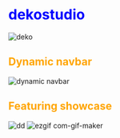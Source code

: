<style>H1{color:Blue;}</style>
<style>H2{color:Orange}</style>
# dekostudio 
 
![deko](https://github.com/dekostudio/dekostudio/assets/102694816/12580c86-f336-462c-8e45-defc89170eb2)

## **Dynamic** navbar
![dynamic navbar](https://github.com/dekostudio/dekostudio/assets/102694816/698dc848-1623-43b6-a7f9-c81aec5b5395)
>
## **Featuring** showcase
![dd](https://github.com/dekostudio/dekostudio/assets/102694816/f0e96eed-47b1-4a8f-8bc8-2b1e8d012927)
![ezgif com-gif-maker](https://github.com/dekostudio/dekostudio/assets/102694816/52344012-27b2-439e-80f4-3a9d8b0cbe36)
